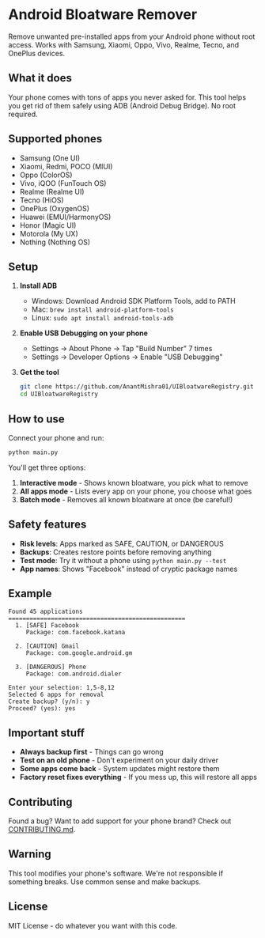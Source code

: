 # Android Bloatware Remover

Remove unwanted pre-installed apps from your Android phone without root access. Works with Samsung, Xiaomi, Oppo, Vivo, Realme, Tecno, and OnePlus devices.

## What it does

Your phone comes with tons of apps you never asked for. This tool helps you get rid of them safely using ADB (Android Debug Bridge). No root required.

## Supported phones

- Samsung (One UI)
- Xiaomi, Redmi, POCO (MIUI) 
- Oppo (ColorOS)
- Vivo, iQOO (FunTouch OS)
- Realme (Realme UI)
- Tecno (HiOS)
- OnePlus (OxygenOS)
- Huawei (EMUI/HarmonyOS)
- Honor (Magic UI)
- Motorola (My UX)
- Nothing (Nothing OS)

## Setup

1. **Install ADB**
   - Windows: Download Android SDK Platform Tools, add to PATH
   - Mac: `brew install android-platform-tools`
   - Linux: `sudo apt install android-tools-adb`

2. **Enable USB Debugging on your phone**
   - Settings → About Phone → Tap "Build Number" 7 times
   - Settings → Developer Options → Enable "USB Debugging"

3. **Get the tool**
   ```bash
   git clone https://github.com/AnantMishra01/UIBloatwareRegistry.git
   cd UIBloatwareRegistry
   ```

## How to use

Connect your phone and run:
```bash
python main.py
```

You'll get three options:

1. **Interactive mode** - Shows known bloatware, you pick what to remove
2. **All apps mode** - Lists every app on your phone, you choose what goes
3. **Batch mode** - Removes all known bloatware at once (be careful!)

## Safety features

- **Risk levels**: Apps marked as SAFE, CAUTION, or DANGEROUS
- **Backups**: Creates restore points before removing anything
- **Test mode**: Try it without a phone using `python main.py --test`
- **App names**: Shows "Facebook" instead of cryptic package names

## Example

```
Found 45 applications
==================================================
  1. [SAFE] Facebook
     Package: com.facebook.katana
     
  2. [CAUTION] Gmail  
     Package: com.google.android.gm
     
  3. [DANGEROUS] Phone
     Package: com.android.dialer

Enter your selection: 1,5-8,12
Selected 6 apps for removal
Create backup? (y/n): y
Proceed? (yes): yes
```

## Important stuff

- **Always backup first** - Things can go wrong
- **Test on an old phone** - Don't experiment on your daily driver
- **Some apps come back** - System updates might restore them
- **Factory reset fixes everything** - If you mess up, this will restore all apps

## Contributing

Found a bug? Want to add support for your phone brand? Check out [CONTRIBUTING.md](CONTRIBUTING.md).

## Warning

This tool modifies your phone's software. We're not responsible if something breaks. Use common sense and make backups.

## License

MIT License - do whatever you want with this code.